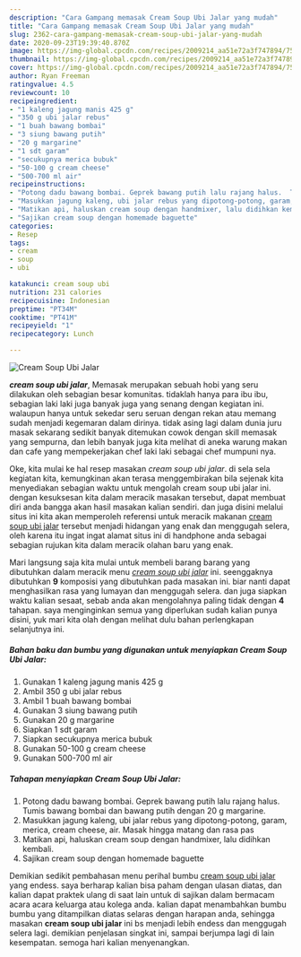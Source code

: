 ```yaml
---
description: "Cara Gampang memasak Cream Soup Ubi Jalar yang mudah"
title: "Cara Gampang memasak Cream Soup Ubi Jalar yang mudah"
slug: 2362-cara-gampang-memasak-cream-soup-ubi-jalar-yang-mudah
date: 2020-09-23T19:39:40.870Z
image: https://img-global.cpcdn.com/recipes/2009214_aa51e72a3f747894/751x532cq70/cream-soup-ubi-jalar-foto-resep-utama.jpg
thumbnail: https://img-global.cpcdn.com/recipes/2009214_aa51e72a3f747894/751x532cq70/cream-soup-ubi-jalar-foto-resep-utama.jpg
cover: https://img-global.cpcdn.com/recipes/2009214_aa51e72a3f747894/751x532cq70/cream-soup-ubi-jalar-foto-resep-utama.jpg
author: Ryan Freeman
ratingvalue: 4.5
reviewcount: 10
recipeingredient:
- "1 kaleng jagung manis 425 g"
- "350 g ubi jalar rebus"
- "1 buah bawang bombai"
- "3 siung bawang putih"
- "20 g margarine"
- "1 sdt garam"
- "secukupnya merica bubuk"
- "50-100 g cream cheese"
- "500-700 ml air"
recipeinstructions:
- "Potong dadu bawang bombai. Geprek bawang putih lalu rajang halus.  Tumis bawang bombai dan bawang putih dengan 20 g margarine."
- "Masukkan jagung kaleng, ubi jalar rebus yang dipotong-potong, garam, merica, cream cheese, air. Masak hingga matang dan rasa pas"
- "Matikan api, haluskan cream soup dengan handmixer, lalu didihkan kembali."
- "Sajikan cream soup dengan homemade baguette"
categories:
- Resep
tags:
- cream
- soup
- ubi

katakunci: cream soup ubi 
nutrition: 231 calories
recipecuisine: Indonesian
preptime: "PT34M"
cooktime: "PT41M"
recipeyield: "1"
recipecategory: Lunch

---
```



![Cream Soup Ubi Jalar](https://img-global.cpcdn.com/recipes/2009214_aa51e72a3f747894/751x532cq70/cream-soup-ubi-jalar-foto-resep-utama.jpg)

<b><i>cream soup ubi jalar</i></b>, Memasak merupakan sebuah hobi yang seru dilakukan oleh sebagian besar komunitas. tidaklah hanya para ibu ibu, sebagian laki laki juga banyak juga yang senang dengan kegiatan ini. walaupun hanya untuk sekedar seru seruan dengan rekan atau memang sudah menjadi kegemaran dalam dirinya. tidak asing lagi dalam dunia juru masak sekarang sedikit banyak ditemukan cowok dengan skill memasak yang sempurna, dan lebih banyak juga kita melihat di aneka warung makan dan cafe yang mempekerjakan chef laki laki sebagai chef mumpuni nya.



Oke, kita mulai ke hal resep masakan <i>cream soup ubi jalar</i>. di sela sela kegiatan kita, kemungkinan akan terasa menggembirakan bila sejenak kita menyediakan sebagian waktu untuk mengolah cream soup ubi jalar ini. dengan kesuksesan kita dalam meracik masakan tersebut, dapat membuat diri anda bangga akan hasil masakan kalian sendiri. dan juga disini melalui situs ini kita akan memperoleh referensi untuk meracik makanan <u>cream soup ubi jalar</u> tersebut menjadi hidangan yang enak dan menggugah selera, oleh karena itu ingat ingat alamat situs ini di handphone anda sebagai sebagian rujukan kita dalam meracik olahan baru yang enak.


Mari langsung saja kita mulai untuk membeli barang barang yang dibutuhkan dalam meracik menu <u><i>cream soup ubi jalar</i></u> ini. seenggaknya dibutuhkan <b>9</b> komposisi yang dibutuhkan pada masakan ini. biar nanti dapat menghasilkan rasa yang lumayan dan menggugah selera. dan juga siapkan waktu kalian sesaat, sebab anda akan mengolahnya paling tidak dengan <b>4</b> tahapan. saya menginginkan semua yang diperlukan sudah kalian punya disini, yuk mari kita olah dengan melihat dulu bahan perlengkapan selanjutnya ini.

<!--inarticleads1-->

##### Bahan baku dan bumbu yang digunakan untuk menyiapkan Cream Soup Ubi Jalar:

1. Gunakan 1 kaleng jagung manis 425 g
1. Ambil 350 g ubi jalar rebus
1. Ambil 1 buah bawang bombai
1. Gunakan 3 siung bawang putih
1. Gunakan 20 g margarine
1. Siapkan 1 sdt garam
1. Siapkan secukupnya merica bubuk
1. Gunakan 50-100 g cream cheese
1. Gunakan 500-700 ml air




<!--inarticleads2-->

##### Tahapan menyiapkan Cream Soup Ubi Jalar:

1. Potong dadu bawang bombai. Geprek bawang putih lalu rajang halus.  Tumis bawang bombai dan bawang putih dengan 20 g margarine.
1. Masukkan jagung kaleng, ubi jalar rebus yang dipotong-potong, garam, merica, cream cheese, air. Masak hingga matang dan rasa pas
1. Matikan api, haluskan cream soup dengan handmixer, lalu didihkan kembali.
1. Sajikan cream soup dengan homemade baguette




Demikian sedikit pembahasan menu perihal bumbu <u>cream soup ubi jalar</u> yang endess. saya berharap kalian bisa paham dengan ulasan diatas, dan kalian dapat praktek ulang di saat lain untuk di sajikan dalam bermacam acara acara keluarga atau kolega anda. kalian dapat menambahkan bumbu bumbu yang ditampilkan diatas selaras dengan harapan anda, sehingga masakan <b>cream soup ubi jalar</b> ini bs menjadi lebih endess dan menggugah selera lagi. demikian penjelasan singkat ini, sampai berjumpa lagi di lain kesempatan. semoga hari kalian menyenangkan.
